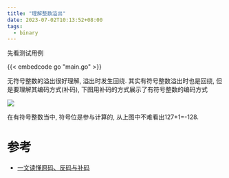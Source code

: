 ```yaml
---
title: "理解整数溢出"
date: 2023-07-02T10:13:52+08:00
tags:
  - binary
---
```


先看测试用例

{{< embedcode go "main.go" >}}

无符号整数的溢出很好理解, 溢出时发生回绕. 其实有符号整数溢出时也是回绕, 但是要理解其编码方式(补码), 下图用补码的方式展示了有符号整数的编码方式

![](https://segmentfault.com/img/bVbCp9L)

在有符号整数当中, 符号位是参与计算的, 从上图中不难看出127+1=-128.

# 参考

- [一文读懂原码、反码与补码](https://segmentfault.com/a/1190000021511009)
